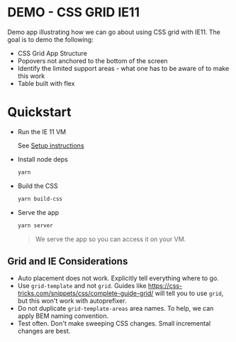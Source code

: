 # DEMO - CSS GRID IE11

Demo app illustrating how we can go about using CSS grid with IE11. The goal is to demo the following:

- CSS Grid App Structure
- Popovers not anchored to the bottom of the screen
- Identify the limited support areas - what one has to be aware of to make this work
- Table built with flex

# Quickstart

- Run the IE 11 VM

  See [Setup instructions](https://github.com/ca-cwds/intake/wiki/Running-IE-11-or-Edge-in-VirtualBox)

- Install node deps

  ```bash
  yarn
  ```

- Build the CSS

  ```bash
  yarn build-css
  ```

- Serve the app

  ```bash
  yarn server
  ```

  > We serve the app so you can access it on your VM.

## Grid and IE Considerations

- Auto placement does not work. Explicitly tell everything where to go.
- Use `grid-template` and not `grid`. Guides like https://css-tricks.com/snippets/css/complete-guide-grid/ will tell you to use `grid`, but this won't work with autoprefixer.
- Do not duplicate `grid-template-areas` area names. To help, we can apply BEM naming convention.
- Test often. Don't make sweeping CSS changes. Small incremental changes are best.
